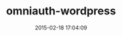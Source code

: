 ---
layout: post
title:  "omniauth-wordpress"
repo:   "elrosa/omniauth-wordpress"
date:   2015-02-18 17:04:09
gemurl: https://github.com/elrosa/omniauth-wordpress
---
